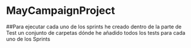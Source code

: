 # MayCampaignProject
##Para ejecutar cada uno de los sprints he creado dentro de la parte de Test un conjunto de carpetas dónde he añadido todos los tests para cada uno de los Sprints
